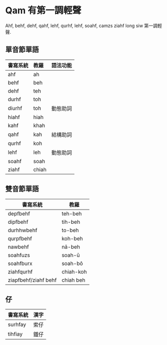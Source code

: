 # Qam 有第一調輕聲

Ahf, behf, dehf, qahf, lehf, qurhf, lehf, soahf, camzs ziahf long siw 第一調輕聲.

## 單音節單語

| 書寫系統 | 教羅 | 語法功能 |
| :--- | :--- | :--- |
| ahf | ah | |
| behf | beh | |
| dehf | teh | |
| durhf | toh | |
| diurhf | toh | 動態助詞 |
| hiahf | hiah | |
| kahf | khah | |
| qahf | kah | 結構助詞 |
| qurhf | koh | |
| lehf | leh | 動態助詞 |
| soahf | soah | |
| ziahf | chiah | |

## 雙音節單語

| 書寫系統 | 教羅 |
| --- | --- |
| depfbehf | teh-beh |
| dipfbehf | tih-beh |
| durhhwbehf | to-beh |
| qurpfbehf | koh-beh |
| nawbehf | nā-beh |
| soahfuzs | soah-ū |
| soahfburx | soah-bô |
| ziahfqurhf | chiah-koh |
| ziapfbehf/ziahf behf | chiah beh |

## 仔

| 書寫系統 | 漢字 |
| :--- | :--- |
| surhfay | 索仔 |
| tihfiay | 鐵仔 |

